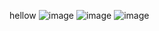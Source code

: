 hellow
![image](https://user-images.githubusercontent.com/84271800/196934593-26781fd3-56b2-4c6a-bc8f-1ac5a2e1c9bc.png)
![image](https://user-images.githubusercontent.com/84271800/196934613-5c9cc8af-1e08-470d-b102-bbebadb8e96c.png)
![image](https://user-images.githubusercontent.com/84271800/196935238-15e5f8c1-f978-4169-8ca2-ed43f23ed52a.png)
